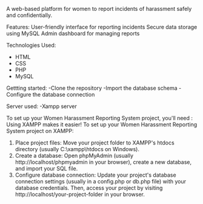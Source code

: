 A web-based platform for women to report incidents of harassment safely and confidentially.

Features:
 User-friendly interface for reporting incidents
 Secure data storage using MySQL
 Admin dashboard for managing reports

Technologies Used:
- HTML
- CSS
- PHP
- MySQL

Gettting started:
   -Clone the repository
   -Import the database schema
   -Configure the database connection
 
 Server used:
   -Xampp server

To set up your Women Harassment Reporting System project, you'll need :
Using XAMPP makes it easier!
To set up your Women Harassment Reporting System project on XAMPP:
1. Place project files: Move your project folder to XAMPP's htdocs directory (usually C:\xampp\htdocs on Windows).
2. Create a database: Open phpMyAdmin (usually http://localhost/phpmyadmin in your browser), create a new database, and import your SQL file.
3. Configure database connection: Update your project's database connection settings (usually in a config.php or db.php file) with your database credentials.
Then, access your project by visiting http://localhost/your-project-folder in your browser.
